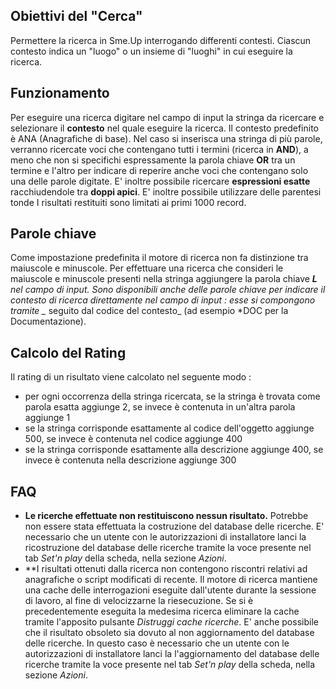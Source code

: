 ## Obiettivi del "Cerca"
Permettere la ricerca in Sme.Up interrogando differenti contesti.
Ciascun contesto indica un "luogo" o un insieme di "luoghi" in cui eseguire la ricerca.

## Funzionamento
Per eseguire una ricerca digitare nel campo di input la stringa da ricercare e selezionare il **contesto** nel quale eseguire la ricerca.
Il contesto predefinito è ANA (Anagrafiche di base).
Nel caso si inserisca una stringa di più parole, verranno ricercate voci che contengano tutti i termini (ricerca in **AND**), a meno che non si specifichi espressamente la parola chiave **OR** tra un termine e l'altro per indicare di reperire anche voci che contengano solo una delle parole digitate. E' inoltre possibile ricercare **espressioni esatte** racchiudendole tra **doppi apici**. E' inoltre possibile utilizzare delle parentesi tonde
I risultati restituiti sono limitati ai primi 1000 record.

## Parole chiave
Come impostazione predefinita il motore di ricerca non fa distinzione tra maiuscole e minuscole. Per effettuare una ricerca che consideri le maiuscole e minuscole presenti nella stringa aggiungere la parola chiave ***L** nel campo di input.
Sono disponibili anche delle parole chiave per indicare il contesto di ricerca direttamente nel campo di input :  esse si compongono tramite _* seguito dal codice del contesto_ (ad esempio *DOC per la Documentazione).

## Calcolo del Rating
Il rating di un risultato viene calcolato nel seguente modo : 

- per ogni occorrenza della stringa ricercata, se la stringa è trovata come parola esatta aggiunge 2, se invece è contenuta in un'altra parola aggiunge 1
- se la stringa corrisponde esattamente al codice dell'oggetto aggiunge 500, se invece è contenuta nel codice aggiunge 400
- se la stringa corrisponde esattamente alla descrizione aggiunge 400, se invece è contenuta nella descrizione aggiunge 300
 


## FAQ

- **Le ricerche effettuate non restituiscono nessun risultato.**
Potrebbe non essere stata effettuata la costruzione del database delle ricerche. E' necessario che un utente con le autorizzazioni di installatore lanci la ricostruzione del database delle ricerche tramite la voce presente nel tab _Set'n play_ della scheda, nella sezione _Azioni_.
- **I risultati ottenuti dalla ricerca non contengono riscontri relativi ad anagrafiche o script modificati di recente.
Il motore di ricerca mantiene una cache delle interrogazioni eseguite dall'utente durante la sessione di lavoro, al fine di velocizzarne la riesecuzione. Se si è precedentemente eseguita la medesima ricerca eliminare la cache tramite l'apposito pulsante _Distruggi cache ricerche_.
E' anche possibile che il risultato obsoleto sia dovuto al non aggiornamento del database delle ricerche. In questo caso è necessario che un utente con le autorizzazioni di installatore lanci la l'aggiornamento del database delle ricerche tramite la voce presente nel tab _Set'n play_ della scheda, nella sezione _Azioni_.




